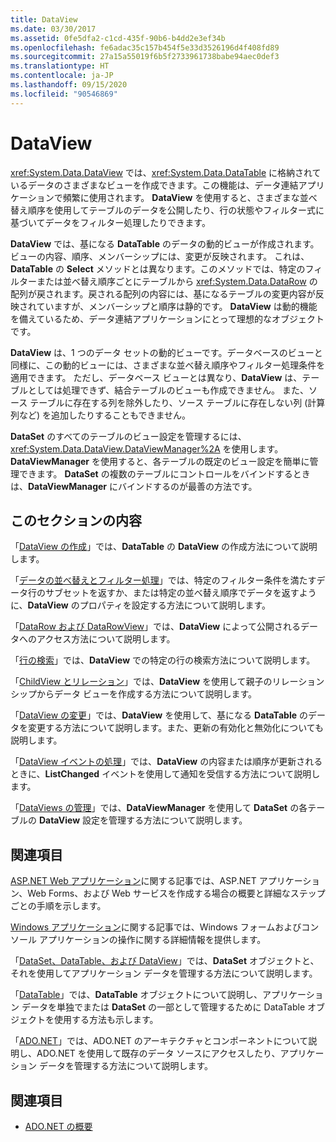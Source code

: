 ```yaml
---
title: DataView
ms.date: 03/30/2017
ms.assetid: 0fe5dfa2-c1cd-435f-90b6-b4dd2e3ef34b
ms.openlocfilehash: fe6adac35c157b454f5e33d3526196d4f408fd89
ms.sourcegitcommit: 27a15a55019f6b5f2733961738babe94aec0def3
ms.translationtype: HT
ms.contentlocale: ja-JP
ms.lasthandoff: 09/15/2020
ms.locfileid: "90546869"
---
```

# <a name="dataviews"></a>DataView
<xref:System.Data.DataView> では、<xref:System.Data.DataTable> に格納されているデータのさまざまなビューを作成できます。この機能は、データ連結アプリケーションで頻繁に使用されます。 **DataView** を使用すると、さまざまな並べ替え順序を使用してテーブルのデータを公開したり、行の状態やフィルター式に基づいてデータをフィルター処理したりできます。

 **DataView** では、基になる **DataTable** のデータの動的ビューが作成されます。ビューの内容、順序、メンバーシップには、変更が反映されます。 これは、**DataTable** の **Select** メソッドとは異なります。このメソッドでは、特定のフィルターまたは並べ替え順序ごとにテーブルから <xref:System.Data.DataRow> の配列が戻されます。戻される配列の内容には、基になるテーブルの変更内容が反映されていますが、メンバーシップと順序は静的です。 **DataView** は動的機能を備えているため、データ連結アプリケーションにとって理想的なオブジェクトです。

 **DataView** は、1 つのデータ セットの動的ビューです。データベースのビューと同様に、この動的ビューには、さまざまな並べ替え順序やフィルター処理条件を適用できます。 ただし、データベース ビューとは異なり、**DataView** は、テーブルとしては処理できず、結合テーブルのビューも作成できません。 また、ソース テーブルに存在する列を除外したり、ソース テーブルに存在しない列 (計算列など) を追加したりすることもできません。

 **DataSet** のすべてのテーブルのビュー設定を管理するには、<xref:System.Data.DataView.DataViewManager%2A> を使用します。 **DataViewManager** を使用すると、各テーブルの既定のビュー設定を簡単に管理できます。 **DataSet** の複数のテーブルにコントロールをバインドするときは、**DataViewManager** にバインドするのが最善の方法です。

## <a name="in-this-section"></a>このセクションの内容
 「[DataView の作成](creating-a-dataview.md)」では、**DataTable** の **DataView** の作成方法について説明します。

 「[データの並べ替えとフィルター処理](sorting-and-filtering-data.md)」では、特定のフィルター条件を満たすデータ行のサブセットを返すか、または特定の並べ替え順序でデータを返すように、**DataView** のプロパティを設定する方法について説明します。

 「[DataRow および DataRowView](datarows-and-datarowviews.md)」では、**DataView** によって公開されるデータへのアクセス方法について説明します。

 「[行の検索](finding-rows.md)」では、**DataView** での特定の行の検索方法について説明します。

 「[ChildView とリレーション](childviews-and-relations.md)」では、**DataView** を使用して親子のリレーションシップからデータ ビューを作成する方法について説明します。

 「[DataView の変更](modifying-dataviews.md)」では、**DataView** を使用して、基になる **DataTable** のデータを変更する方法について説明します。また、更新の有効化と無効化についても説明します。

 「[DataView イベントの処理](handling-dataview-events.md)」では、**DataView** の内容または順序が更新されるときに、**ListChanged** イベントを使用して通知を受信する方法について説明します。

 「[DataViews の管理](managing-dataviews.md)」では、**DataViewManager** を使用して **DataSet** の各テーブルの **DataView** 設定を管理する方法について説明します。

## <a name="related-sections"></a>関連項目
 [ASP.NET Web アプリケーション](/previous-versions/655cec97(v=vs.100))に関する記事では、ASP.NET アプリケーション、Web Forms、および Web サービスを作成する場合の概要と詳細なステップごとの手順を示します。

 [Windows アプリケーション](/previous-versions/ms184421(v=vs.100))に関する記事では、Windows フォームおよびコンソール アプリケーションの操作に関する詳細情報を提供します。

 「[DataSet、DataTable、および DataView](index.md)」では、**DataSet** オブジェクトと、それを使用してアプリケーション データを管理する方法について説明します。

 「[DataTable](datatables.md)」では、**DataTable** オブジェクトについて説明し、アプリケーション データを単独でまたは **DataSet** の一部として管理するために DataTable オブジェクトを使用する方法も示します。

 「[ADO.NET](../index.md)」では、ADO.NET のアーキテクチャとコンポーネントについて説明し、ADO.NET を使用して既存のデータ ソースにアクセスしたり、アプリケーション データを管理する方法について説明します。

## <a name="see-also"></a>関連項目

- [ADO.NET の概要](../ado-net-overview.md)
